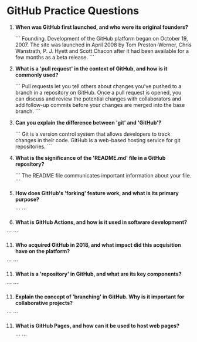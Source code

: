 # GitHub Practice Questions

1. **When was GitHub first launched, and who were its original founders?**

   \`\`\`
Founding. Development of the GitHub platform began on October 19, 2007. The site was launched in April 2008 by Tom Preston-Werner, Chris Wanstrath, P. J. Hyett and Scott Chacon after it had been available for a few months as a beta release.
   \`\`\`

3. **What is a 'pull request' in the context of GitHub, and how is it commonly used?**

   \`\`\`
Pull requests let you tell others about changes you've pushed to a branch in a repository on GitHub. Once a pull request is opened, you can discuss and review the potential changes with collaborators and add follow-up commits before your changes are merged into the base branch.
   \`\`\`

5. **Can you explain the difference between 'git' and 'GitHub'?**

   \`\`\`
Git is a version control system that allows developers to track changes in their code. GitHub is a web-based hosting service for git repositories.
   \`\`\`

7. **What is the significance of the 'README.md' file in a GitHub repository?**

   \`\`\`
   The README file communicates important information about your file.
   \`\`\`

9. **How does GitHub's 'forking' feature work, and what is its primary purpose?**

   \`\`\`
   \`\`\`

10. **What is GitHub Actions, and how is it used in software development?**

   \`\`\`
   \`\`\`

11. **Who acquired GitHub in 2018, and what impact did this acquisition have on the platform?**

   \`\`\`
   \`\`\`

11. **What is a 'repository' in GitHub, and what are its key components?**

   \`\`\`
   \`\`\`

11. **Explain the concept of 'branching' in GitHub. Why is it important for collaborative projects?**

   \`\`\`
   \`\`\`

11. **What is GitHub Pages, and how can it be used to host web pages?**

    \`\`\`
    \`\`\`

